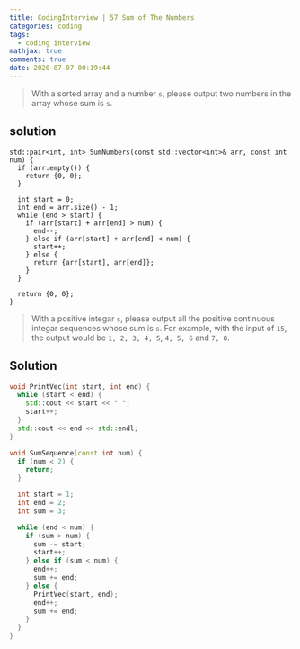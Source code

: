 ```yaml
---
title: CodingInterview | 57 Sum of The Numbers
categories: coding
tags:
  - coding interview
mathjax: true
comments: true
date: 2020-07-07 00:19:44
---
```


> With a sorted array and a number `s`, please output two numbers in the array whose sum is `s`.

<!-- more -->

## solution
```
std::pair<int, int> SumNumbers(const std::vector<int>& arr, const int num) {
  if (arr.empty()) {
    return {0, 0};
  }

  int start = 0;
  int end = arr.size() - 1;
  while (end > start) {
    if (arr[start] + arr[end] > num) {
      end--;
    } else if (arr[start] + arr[end] < num) {
      start++;
    } else {
      return {arr[start], arr[end]};
    }
  }

  return {0, 0};
}
```

> With a positive integar `s`, please output all the positive continuous integar sequences whose sum is `s`. For example, with the input of `15`, the output would be `1, 2, 3, 4, 5`, `4, 5, 6` and `7, 8`.

## Solution
```C++
void PrintVec(int start, int end) {
  while (start < end) {
    std::cout << start << " ";
    start++;
  }
  std::cout << end << std::endl;
}

void SumSequence(const int num) {
  if (num < 2) {
    return;
  }

  int start = 1;
  int end = 2;
  int sum = 3;

  while (end < num) {
    if (sum > num) {
      sum -= start;
      start++;
    } else if (sum < num) {
      end++;
      sum += end;
    } else {
      PrintVec(start, end);
      end++;
      sum += end;
    }
  }
}
```

